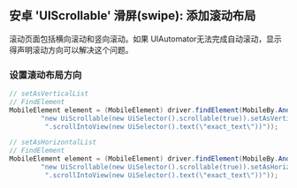 ## 安卓 'UIScrollable' 滑屏(swipe): 添加滚动布局

滚动页面包括横向滚动和竖向滚动。如果 UIAutomator无法完成自动滚动，显示得声明滚动方向可以解决这个问题。

### 设置滚动布局方向

```java
// setAsVerticalList
// FindElement
MobileElement element = (MobileElement) driver.findElement(MobileBy.AndroidUIAutomator(
        "new UiScrollable(new UiSelector().scrollable(true)).setAsVerticalList()" +
         ".scrollIntoView(new UiSelector().text(\"exact_text\"))"));

// setAsHorizontalList
// FindElement
MobileElement element = (MobileElement) driver.findElement(MobileBy.AndroidUIAutomator(
        "new UiScrollable(new UiSelector().scrollable(true)).setAsHorizontalList()" +
         ".scrollIntoView(new UiSelector().text(\"exact_text\"))"));

```

